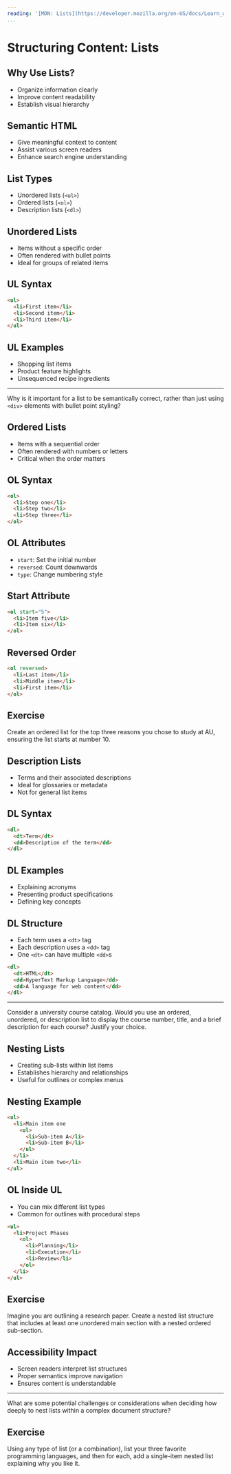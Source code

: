 ```yaml
---
reading: '[MDN: Lists](https://developer.mozilla.org/en-US/docs/Learn_web_development/Core/Structuring_content/Lists)'
...
```


# Structuring Content: Lists

## Why Use Lists?

- Organize information clearly
- Improve content readability
- Establish visual hierarchy

## Semantic HTML

- Give meaningful context to content
- Assist various screen readers
- Enhance search engine understanding

## List Types

- Unordered lists (`<ul>`)
- Ordered lists (`<ol>`)
- Description lists (`<dl>`)

## Unordered Lists

- Items without a specific order
- Often rendered with bullet points
- Ideal for groups of related items

## UL Syntax

```html
<ul>
  <li>First item</li>
  <li>Second item</li>
  <li>Third item</li>
</ul>
```

## UL Examples

- Shopping list items
- Product feature highlights
- Unsequenced recipe ingredients

---

Why is it important for a list to be semantically correct, rather than just using `<div>` elements with bullet point styling?

## Ordered Lists

- Items with a sequential order
- Often rendered with numbers or letters
- Critical when the order matters

## OL Syntax

```html
<ol>
  <li>Step one</li>
  <li>Step two</li>
  <li>Step three</li>
</ol>
```

## OL Attributes

- `start`: Set the initial number
- `reversed`: Count downwards
- `type`: Change numbering style

## Start Attribute

```html
<ol start="5">
  <li>Item five</li>
  <li>Item six</li>
</ol>
```

## Reversed Order

```html
<ol reversed>
  <li>Last item</li>
  <li>Middle item</li>
  <li>First item</li>
</ol>
```

## Exercise

Create an ordered list for the top three reasons you chose to study at AU, ensuring the list starts at number 10.

## Description Lists

- Terms and their associated descriptions
- Ideal for glossaries or metadata
- Not for general list items

## DL Syntax

```html
<dl>
  <dt>Term</dt>
  <dd>Description of the term</dd>
</dl>
```

## DL Examples

- Explaining acronyms
- Presenting product specifications
- Defining key concepts

## DL Structure

- Each term uses a `<dt>` tag
- Each description uses a `<dd>` tag
- One `<dt>` can have multiple `<dd>`s

```html
<dl>
  <dt>HTML</dt>
  <dd>HyperText Markup Language</dd>
  <dd>A language for web content</dd>
</dl>
```

---

Consider a university course catalog. Would you use an ordered, unordered, or description list to display the course number, title, and a brief description for each course? Justify your choice.

## Nesting Lists

- Creating sub-lists within list items
- Establishes hierarchy and relationships
- Useful for outlines or complex menus

## Nesting Example

```html
<ul>
  <li>Main item one
    <ul>
      <li>Sub-item A</li>
      <li>Sub-item B</li>
    </ul>
  </li>
  <li>Main item two</li>
</ul>
```

## OL Inside UL

- You can mix different list types
- Common for outlines with procedural steps

```html
<ul>
  <li>Project Phases
    <ol>
      <li>Planning</li>
      <li>Execution</li>
      <li>Review</li>
    </ol>
  </li>
</ul>
```

## Exercise

Imagine you are outlining a research paper. Create a nested list structure that includes at least one unordered main section with a nested ordered sub-section.

## Accessibility Impact

- Screen readers interpret list structures
- Proper semantics improve navigation
- Ensures content is understandable

---

What are some potential challenges or considerations when deciding how deeply to nest lists within a complex document structure?

## Exercise

Using any type of list (or a combination), list your three favorite programming languages, and then for each, add a single-item nested list explaining why you like it.
